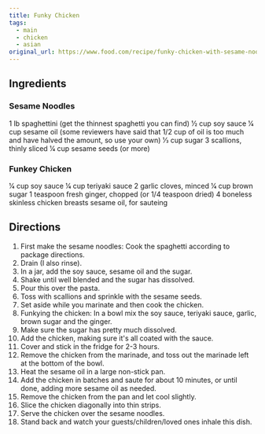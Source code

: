 ```yaml
---
title: Funky Chicken
tags:
  - main
  - chicken
  - asian
original_url: https://www.food.com/recipe/funky-chicken-with-sesame-noodles-76930
---
```


## Ingredients

### Sesame Noodles
1 lb spaghettini (get the thinnest spaghetti you can find)
1⁄2 cup soy sauce
1⁄4 cup sesame oil (some reviewers have said that 1/2 cup of oil is too much and have halved the amount, so use your own)
1⁄3 cup sugar
3 scallions, thinly sliced
1⁄4 cup sesame seeds (or more)

### Funkey Chicken
1⁄4 cup soy sauce
1⁄4 cup teriyaki sauce
2 garlic cloves, minced
1⁄4 cup brown sugar
1 teaspoon fresh ginger, chopped (or 1/4 teaspoon dried)
4 boneless skinless chicken breasts
sesame oil, for sauteing

## Directions

1. First make the sesame noodles: Cook the spaghetti according to package directions.
1. Drain (I also rinse).
1. In a jar, add the soy sauce, sesame oil and the sugar.
1. Shake until well blended and the sugar has dissolved.
1. Pour this over the pasta.
1. Toss with scallions and sprinkle with the sesame seeds.
1. Set aside while you marinate and then cook the chicken.
1. Funkying the chicken: In a bowl mix the soy sauce, teriyaki sauce, garlic, brown sugar and the ginger.
1. Make sure the sugar has pretty much dissolved.
1. Add the chicken, making sure it's all coated with the sauce.
1. Cover and stick in the fridge for 2-3 hours.
1. Remove the chicken from the marinade, and toss out the marinade left at the bottom of the bowl.
1. Heat the sesame oil in a large non-stick pan.
1. Add the chicken in batches and saute for about 10 minutes, or until done, adding more sesame oil as needed.
1. Remove the chicken from the pan and let cool slightly.
1. Slice the chicken diagonally into thin strips.
1. Serve the chicken over the sesame noodles.
1. Stand back and watch your guests/children/loved ones inhale this dish.